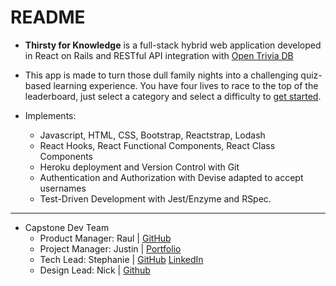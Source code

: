 # README

* **Thirsty for Knowledge** is a full-stack hybrid web application developed in React on Rails and RESTful API integration with [Open Trivia DB](https://opentdb.com/api_config.php)

* This app is made to turn those dull family nights into a challenging quiz-based learning experience. You have four lives to race to the top of the leaderboard, just select a category and select a difficulty to [get started](https://evening-chamber-40393.herokuapp.com).

* Implements: 
    * Javascript, HTML, CSS, Bootstrap, Reactstrap, Lodash
    * React Hooks, React Functional Components, React Class Components
    * Heroku deployment and Version Control with Git 
    * Authentication and Authorization with Devise adapted to accept usernames
    * Test-Driven Development with Jest/Enzyme and RSpec.

***

* Capstone Dev Team
    * Product Manager: Raul | [GitHub](https://github.com/REV004)
    * Project Manager: Justin | [Portfolio](https://justinhilario.co)
    * Tech Lead: Stephanie | [GitHub](https://www.linkedin.com/in/steph-begle/) [LinkedIn](https://www.linkedin.com/in/steph-begle/)
    * Design Lead: Nick | [Github](https://github.com/nickdsaunders)